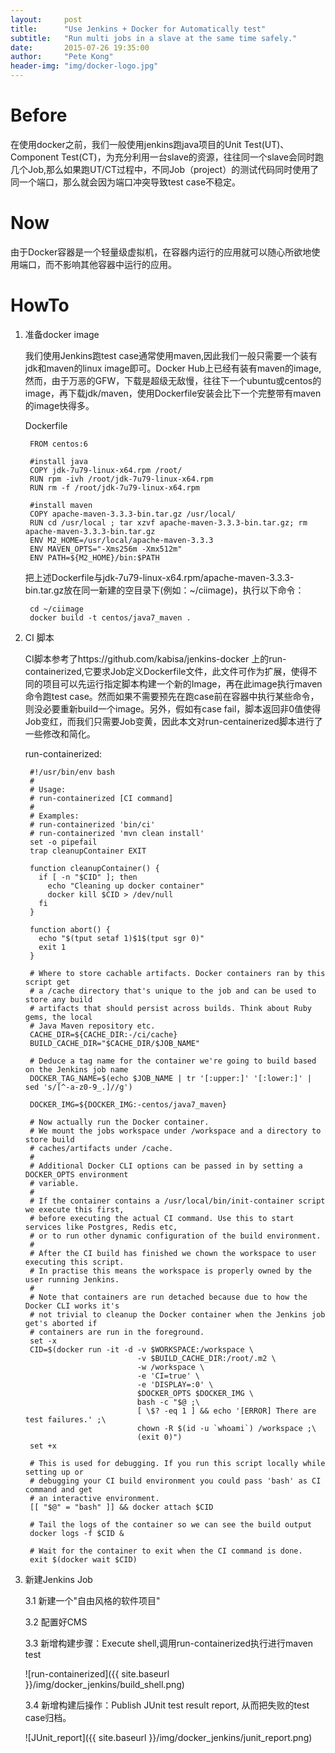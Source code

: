 ```yaml
---
layout:     post
title:      "Use Jenkins + Docker for Automatically test"
subtitle:   "Run multi jobs in a slave at the same time safely."
date:       2015-07-26 19:35:00
author:     "Pete Kong"
header-img: "img/docker-logo.jpg"
---
```


# Before

在使用docker之前，我们一般使用jenkins跑java项目的Unit Test(UT)、Component Test(CT)，为充分利用一台slave的资源，往往同一个slave会同时跑几个Job,那么如果跑UT/CT过程中，不同Job（project）的测试代码同时使用了同一个端口，那么就会因为端口冲突导致test case不稳定。

# Now

由于Docker容器是一个轻量级虚拟机，在容器内运行的应用就可以随心所欲地使用端口，而不影响其他容器中运行的应用。

# HowTo

1. 准备docker image

	我们使用Jenkins跑test case通常使用maven,因此我们一般只需要一个装有jdk和maven的linux image即可。Docker Hub上已经有装有maven的image,然而，由于万恶的GFW，下载是超级无敌慢，往往下一个ubuntu或centos的image，再下载jdk/maven，使用Dockerfile安装会比下一个完整带有maven的image快得多。

	Dockerfile

		FROM centos:6

		#install java
		COPY jdk-7u79-linux-x64.rpm /root/
		RUN rpm -ivh /root/jdk-7u79-linux-x64.rpm
		RUN rm -f /root/jdk-7u79-linux-x64.rpm 

		#install maven
		COPY apache-maven-3.3.3-bin.tar.gz /usr/local/
		RUN cd /usr/local ; tar xzvf apache-maven-3.3.3-bin.tar.gz; rm apache-maven-3.3.3-bin.tar.gz 
		ENV M2_HOME=/usr/local/apache-maven-3.3.3
		ENV MAVEN_OPTS="-Xms256m -Xmx512m"
		ENV PATH=${M2_HOME}/bin:$PATH

	把上述Dockerfile与jdk-7u79-linux-x64.rpm/apache-maven-3.3.3-bin.tar.gz放在同一新建的空目录下(例如：~/ciimage)，执行以下命令：

		cd ~/ciimage
		docker build -t centos/java7_maven .

2. CI 脚本

	CI脚本参考了https://github.com/kabisa/jenkins-docker 上的run-containerized,它要求Job定义Dockerfile文件，此文件可作为扩展，使得不同的项目可以先运行指定脚本构建一个新的Image，再在此image执行maven命令跑test case。然而如果不需要预先在跑case前在容器中执行某些命令，则没必要重新build一个image。另外，假如有case fail，脚本返回非0值使得Job变红，而我们只需要Job变黄，因此本文对run-centainerized脚本进行了一些修改和简化。

	run-containerized:

		#!/usr/bin/env bash
		#
		# Usage:
		# run-containerized [CI command]
		#
		# Examples:
		# run-containerized 'bin/ci'
		# run-containerized 'mvn clean install'
		set -o pipefail
		trap cleanupContainer EXIT

		function cleanupContainer() {
		  if [ -n "$CID" ]; then
		    echo "Cleaning up docker container"
		    docker kill $CID > /dev/null
		  fi
		}

		function abort() {
		  echo "$(tput setaf 1)$1$(tput sgr 0)"
		  exit 1
		}

		# Where to store cachable artifacts. Docker containers ran by this script get
		# a /cache directory that's unique to the job and can be used to store any build
		# artifacts that should persist across builds. Think about Ruby gems, the local
		# Java Maven repository etc.
		CACHE_DIR=${CACHE_DIR:-/ci/cache}
		BUILD_CACHE_DIR="$CACHE_DIR/$JOB_NAME"

		# Deduce a tag name for the container we're going to build based on the Jenkins job name
		DOCKER_TAG_NAME=$(echo $JOB_NAME | tr '[:upper:]' '[:lower:]' | sed 's/[^-a-z0-9_.]//g')

		DOCKER_IMG=${DOCKER_IMG:-centos/java7_maven}

		# Now actually run the Docker container.
		# We mount the jobs workspace under /workspace and a directory to store build
		# caches/artifacts under /cache.
		#
		# Additional Docker CLI options can be passed in by setting a DOCKER_OPTS environment
		# variable.
		#
		# If the container contains a /usr/local/bin/init-container script we execute this first,
		# before executing the actual CI command. Use this to start services like Postgres, Redis etc,
		# or to run other dynamic configuration of the build environment.
		#
		# After the CI build has finished we chown the workspace to user executing this script.
		# In practise this means the workspace is properly owned by the user running Jenkins.
		#
		# Note that containers are run detached because due to how the Docker CLI works it's
		# not trivial to cleanup the Docker container when the Jenkins job get's aborted if
		# containers are run in the foreground.
		set -x
		CID=$(docker run -it -d -v $WORKSPACE:/workspace \
		                        -v $BUILD_CACHE_DIR:/root/.m2 \
		                        -w /workspace \
		                        -e 'CI=true' \
		                        -e 'DISPLAY=:0' \
		                        $DOCKER_OPTS $DOCKER_IMG \
		                        bash -c "$@ ;\
		                        [ \$? -eq 1 ] && echo '[ERROR] There are test failures.' ;\
								chown -R $(id -u `whoami`) /workspace ;\
		                        (exit 0)")
		set +x

		# This is used for debugging. If you run this script locally while setting up or
		# debugging your CI build environment you could pass 'bash' as CI command and get
		# an interactive environment.
		[[ "$@" = "bash" ]] && docker attach $CID

		# Tail the logs of the container so we can see the build output
		docker logs -f $CID &

		# Wait for the container to exit when the CI command is done.
		exit $(docker wait $CID)

3. 新建Jenkins Job
	
	3.1 新建一个"自由风格的软件项目"

	3.2 配置好CMS

	3.3 新增构建步骤：Execute shell,调用run-containerized执行进行maven test

	![run-containerized]({{ site.baseurl }}/img/docker_jenkins/build_shell.png)
	
	3.4 新增构建后操作：Publish JUnit test result report, 从而把失败的test case归档。

	![JUnit_report]({{ site.baseurl }}/img/docker_jenkins/junit_report.png)
